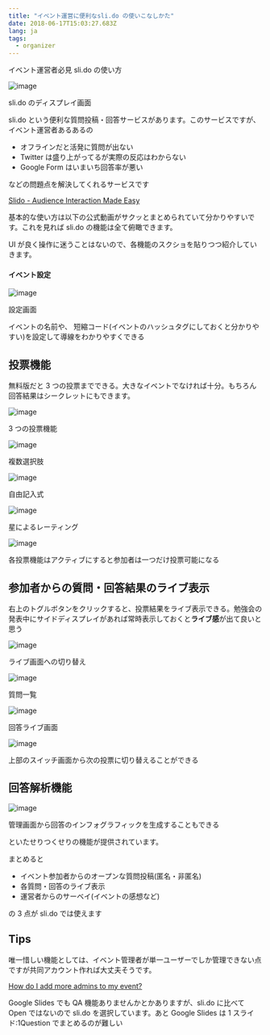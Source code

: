```yaml
---
title: "イベント運営に便利なsli.do の使いこなしかた"
date: 2018-06-17T15:03:27.683Z
lang: ja
tags:
  - organizer
---
```


イベント運営者必見 sli.do の使い方

![image](/posts/2018-06-17/images/1.png)

sli.do のディスプレイ画面

sli.do という便利な質問投稿・回答サービスがあります。このサービスですが、イベント運営者あるあるの

- オフラインだと活発に質問が出ない
- Twitter は盛り上がってるが実際の反応はわからない
- Google Form はいまいち回答率が悪い

などの問題点を解決してくれるサービスです

[Slido - Audience Interaction Made Easy](https://www.sli.do/)

基本的な使い方は以下の公式動画がサクッとまとめられていて分かりやすいです。これを見れば sli.do の機能は全て俯瞰できます。

UI が良く操作に迷うことはないので、各機能のスクショを貼りつつ紹介していきます。

#### イベント設定

![image](/posts/2018-06-17/images/2.png)

設定画面

イベントの名前や、 短縮コード(イベントのハッシュタグにしておくと分かりやすい)を設定して導線をわかりやすくできる

## 投票機能

無料版だと 3 つの投票までできる。大きなイベントでなければ十分。もちろん回答結果はシークレットにもできます。

![image](/posts/2018-06-17/images/3.png)

3 つの投票機能

![image](/posts/2018-06-17/images/4.png)

複数選択肢

![image](/posts/2018-06-17/images/5.png)

自由記入式

![image](/posts/2018-06-17/images/6.png)

星によるレーティング

![image](/posts/2018-06-17/images/7.png)

各投票機能はアクティブにすると参加者は一つだけ投票可能になる

## 参加者からの質問・回答結果のライブ表示

右上のトグルボタンをクリックすると、投票結果をライブ表示できる。勉強会の発表中にサイドディスプレイがあれば常時表示しておくと**ライブ感**が出て良いと思う

![image](/posts/2018-06-17/images/8.png)

ライブ画面への切り替え

![image](/posts/2018-06-17/images/9.png)

質問一覧

![image](/posts/2018-06-17/images/10.png)

回答ライブ画面

![image](/posts/2018-06-17/images/11.png)

上部のスイッチ画面から次の投票に切り替えることができる

## 回答解析機能

![image](/posts/2018-06-17/images/12.png)

管理画面から回答のインフォグラフィックを生成することもできる

といたせりつくせりの機能が提供されています。

まとめると

- イベント参加者からのオープンな質問投稿(匿名・非匿名)
- 各質問・回答のライブ表示
- 運営者からのサーベイ(イベントの感想など)

の 3 点が sli.do では使えます

## Tips

唯一惜しい機能としては、イベント管理者が単一ユーザーでしか管理できない点ですが共同アカウント作れば大丈夫そうです。

[How do I add more admins to my event?](https://help.sli.do/034621-How-do-I-add-more-admins-to-my-event)

Google Slides でも QA 機能ありませんかとかありますが、sli.do に比べて Open ではないので sli.do を選択しています。あと Google Slides は 1 スライド:1Question でまとめるのが難しい
